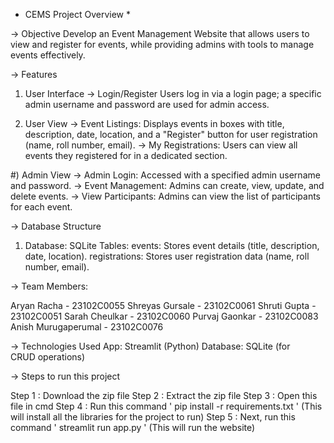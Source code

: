  * CEMS Project Overview *

  -> Objective
     Develop an Event Management Website that allows users to view and register for events, while providing admins with tools to         manage events effectively.

-> Features

  1) User Interface
  -> Login/Register Users log in via a login page; a specific admin username and password are used for admin access.

  2) User View
  -> Event Listings: Displays events in boxes with title, description, date, location, and a "Register" button for user 
     registration (name, roll number, email).
  -> My Registrations: Users can view all events they registered for in a dedicated section.

#) Admin View
  -> Admin Login: Accessed with a specified admin username and password.
  -> Event Management: Admins can create, view, update, and delete events.
  -> View Participants: Admins can view the list of participants for each event.

-> Database Structure

  1) Database: SQLite
     Tables:
     events: Stores event details (title, description, date, location).
     registrations: Stores user registration data (name, roll number, email).

-> Team Members:

  Aryan Racha - 23102C0055
  Shreyas Gursale - 23102C0061
  Shruti Gupta - 23102C0051
  Sarah Cheulkar - 23102C0060
  Purvaj Gaonkar - 23102C0083
  Anish Murugaperumal - 23102C0076

-> Technologies Used
  App: Streamlit (Python)
  Database: SQLite (for CRUD operations)

-> Steps to run this project

Step 1 : Download the zip file
Step 2 : Extract the zip file
Step 3 : Open this file in cmd
Step 4 : Run this command ' pip install -r requirements.txt ' (This will install all the libraries for the project to run)
Step 5 : Next, run this command ' streamlit run app.py ' (This will run the website)
